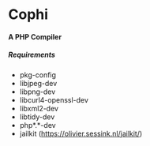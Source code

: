 # Cophi
#### A PHP Compiler
##### Requirements
- pkg-config
- libjpeg-dev
- libpng-dev
- libcurl4-openssl-dev
- libxml2-dev
- libtidy-dev
- php*.*-dev
- jailkit (https://olivier.sessink.nl/jailkit/)
